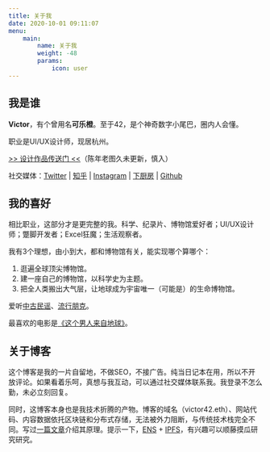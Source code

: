 ```yaml
---
title: 关于我
date: 2020-10-01 09:11:07
menu: 
    main:
        name: 关于我
        weight: -48
        params:
            icon: user
---
```


## 我是谁

**Victor**，有个曾用名**可乐橙**。至于42，是个神奇数字小尾巴，圈内人会懂。

职业是UI/UX设计师，现居杭州。

[>> 设计作品传送门 <<](https://www.behance.net/greenzorro)（陈年老图久未更新，慎入）

社交媒体：[Twitter](https://twitter.com/victor_cheng_42) | [知乎](https://www.zhihu.com/people/greenzorro) | [Instagram](https://www.instagram.com/victor_cheng_42/) | [下厨房](https://www.xiachufang.com/cook/10348954/) | [Github](https://github.com/greenzorro)

## 我的喜好

相比职业，这部分才是更完整的我。科学、纪录片、博物馆爱好者；UI/UX设计师；蹩脚开发者；Excel狂魔；生活观察者。

我有3个理想，由小到大，都和博物馆有关，能实现哪个算哪个：
1. 逛遍全球顶尖博物馆。
2. 建一座自己的博物馆，以科学史为主题。
3. 把全人类搬出大气层，让地球成为宇宙唯一（可能是）的生命博物馆。

爱听[中古民谣](https://music.163.com/#/playlist?id=364460491)、[流行朋克](https://music.163.com/#/playlist?id=109312060)。

最喜欢的电影是[《这个男人来自地球》](http://movie.douban.com/subject/2300586/)。

## 关于博客

这个博客是我的一片自留地，不做SEO，不接广告。纯当日记本在用，所以不开放评论。如果看着乐呵，真想与我互动，可以通过社交媒体联系我。我登录不怎么勤，未必立刻回复。

同时，这博客本身也是我技术折腾的产物。博客的域名（victor42.eth）、网站代码、内容数据依托区块链和分布式存储，无法被外力阻断，与传统技术栈完全不同。写过[一篇文章](/post/3608/)介绍其原理。提示一下，[ENS](https://ens.domains/) + [IPFS](https://ipfs.io/)，有兴趣可以顺藤摸瓜研究研究。
